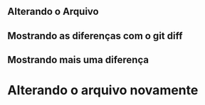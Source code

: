 ## Alterando o Arquivo
## Mostrando as diferenças com o git diff

## Mostrando mais uma diferença
<h1>Alterando o arquivo novamente</h1>